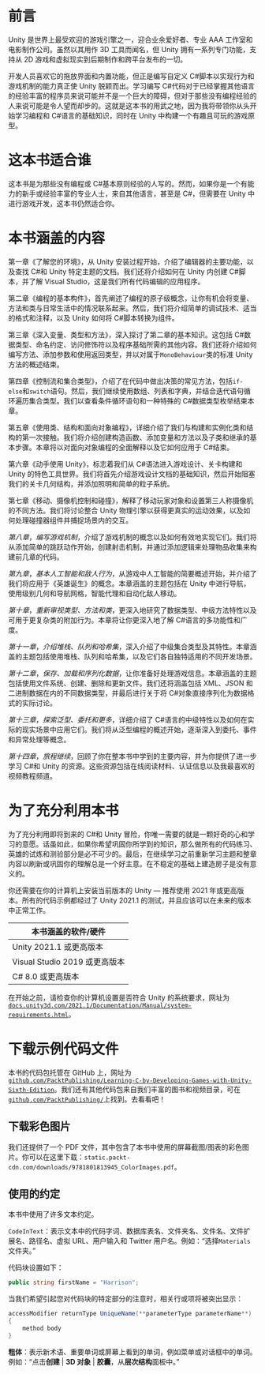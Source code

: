 # 前言

Unity 是世界上最受欢迎的游戏引擎之一，迎合业余爱好者、专业 AAA 工作室和电影制作公司。虽然以其用作 3D 工具而闻名，但 Unity 拥有一系列专门功能，支持从 2D 游戏和虚拟现实到后期制作和跨平台发布的一切。

开发人员喜欢它的拖放界面和内置功能，但正是编写自定义 C#脚本以实现行为和游戏机制的能力真正使 Unity 脱颖而出。学习编写 C#代码对于已经掌握其他语言的经验丰富的程序员来说可能并不是一个巨大的障碍，但对于那些没有编程经验的人来说可能是令人望而却步的。这就是这本书的用武之地，因为我将带领你从头开始学习编程和 C#语言的基础知识，同时在 Unity 中构建一个有趣且可玩的游戏原型。

# 这本书适合谁

这本书是为那些没有编程或 C#基本原则经验的人写的。然而，如果你是一个有能力的新手或经验丰富的专业人士，来自其他语言，甚至是 C#，但需要在 Unity 中进行游戏开发，这本书仍然适合你。

# 本书涵盖的内容

第一章《了解您的环境》，从 Unity 安装过程开始，介绍了编辑器的主要功能，以及查找 C#和 Unity 特定主题的文档。我们还将介绍如何在 Unity 内创建 C#脚本，并了解 Visual Studio，这是我们所有代码编辑的应用程序。

第二章《编程的基本构件》，首先阐述了编程的原子级概念，让你有机会将变量、方法和类与日常生活中的情况联系起来。然后，我们将介绍简单的调试技术、适当的格式和注释，以及 Unity 如何将 C#脚本转换为组件。

第三章《深入变量、类型和方法》，深入探讨了第二章的基本知识。这包括 C#数据类型、命名约定、访问修饰符以及程序基础所需的其他内容。我们还将介绍如何编写方法、添加参数和使用返回类型，并以对属于`MonoBehaviour`类的标准 Unity 方法的概述结束。

第四章《控制流和集合类型》，介绍了在代码中做出决策的常见方法，包括`if-else`和`switch`语句。然后，我们继续使用数组、列表和字典，并结合迭代语句循环遍历集合类型。我们以查看条件循环语句和一种特殊的 C#数据类型枚举结束本章。

第五章《使用类、结构和面向对象编程》，详细介绍了我们与构建和实例化类和结构的第一次接触。我们将介绍创建构造函数、添加变量和方法以及子类和继承的基本步骤。本章将以对面向对象编程的全面解释以及它如何应用于 C#结束。

第六章《动手使用 Unity》，标志着我们从 C#语法进入游戏设计、关卡构建和 Unity 的特色工具世界。我们将首先介绍游戏设计文档的基础知识，然后开始阻塞我们的关卡几何结构，并添加照明和简单的粒子系统。

第七章《移动、摄像机控制和碰撞》，解释了移动玩家对象和设置第三人称摄像机的不同方法。我们将讨论整合 Unity 物理引擎以获得更真实的运动效果，以及如何处理碰撞器组件并捕捉场景内的交互。

*第八章*，*编写游戏机制*，介绍了游戏机制的概念以及如何有效地实现它们。我们将从添加简单的跳跃动作开始，创建射击机制，并通过添加逻辑来处理物品收集来构建前几章的代码。

*第九章*，*基本人工智能和敌人行为*，从游戏中人工智能的简要概述开始，并介绍了我们将应用于《英雄诞生》的概念。本章涵盖的主题包括在 Unity 中进行导航，使用级别几何和导航网格，智能代理和自动化敌人移动。

*第十章*，*重新审视类型、方法和类*，更深入地研究了数据类型、中级方法特性以及可用于更复杂类的附加行为。本章将让你更深入地了解 C#语言的多功能性和广度。

*第十一章*，*介绍堆栈、队列和哈希集*，深入介绍了中级集合类型及其特性。本章涵盖的主题包括使用堆栈、队列和哈希集，以及它们各自独特适用的不同开发场景。

*第十二章*，*保存、加载和序列化数据*，让你准备好处理游戏信息。本章涵盖的主题包括使用文件系统、创建、删除和更新文件。我们还将涵盖包括 XML、JSON 和二进制数据在内的不同数据类型，并最后进行关于将 C#对象直接序列化为数据格式的实际讨论。

*第十三章*，*探索泛型、委托和更多*，详细介绍了 C#语言的中级特性以及如何在实际的现实场景中应用它们。我们将从泛型编程的概述开始，逐渐深入到委托、事件和异常处理等概念。

*第十四章*，*旅程继续*，回顾了你在整本书中学到的主要内容，并为你提供了进一步学习 C#和 Unity 的资源。这些资源包括在线阅读材料、认证信息以及我最喜欢的视频教程频道。

# 为了充分利用本书

为了充分利用即将到来的 C#和 Unity 冒险，你唯一需要的就是一颗好奇的心和学习的意愿。话虽如此，如果你希望巩固你所学到的知识，那么做所有的代码练习、英雄的试炼和测验部分是必不可少的。最后，在继续学习之前重新学习主题和整章内容以刷新或巩固你的理解总是一个好主意。在不稳定的基础上建造房子是没有意义的。

你还需要在你的计算机上安装当前版本的 Unity — 推荐使用 2021 年或更高版本。所有的代码示例都经过了 Unity 2021.1 的测试，并且应该可以在未来的版本中正常工作。

| 本书涵盖的软件/硬件 |
| --- |
| Unity 2021.1 或更高版本 |
| Visual Studio 2019 或更高版本 |
| C# 8.0 或更高版本 |

在开始之前，请检查你的计算机设置是否符合 Unity 的系统要求，网址为[`docs.unity3d.com/2021.1/Documentation/Manual/system-requirements.html`](https://docs.unity3d.com/2021.1/Documentation/Manual/system-requirements.html)。

# 下载示例代码文件

本书的代码包托管在 GitHub 上，网址为[`github.com/PacktPublishing/Learning-C-by-Developing-Games-with-Unity-Sixth-Edition`](https://github.com/PacktPublishing/Learning-C-by-Developing-Games-with-Unity-Sixth-Edition)。我们还有其他代码包来自我们丰富的图书和视频目录，可在[`github.com/PacktPublishing/`](https://github.com/PacktPublishing/)上找到。去看看吧！

## 下载彩色图片

我们还提供了一个 PDF 文件，其中包含了本书中使用的屏幕截图/图表的彩色图片。你可以在这里下载：`static.packt-cdn.com/downloads/9781801813945_ColorImages.pdf`。

## 使用的约定

本书中使用了许多文本约定。

`CodeInText`：表示文本中的代码字词、数据库表名、文件夹名、文件名、文件扩展名、路径名、虚拟 URL、用户输入和 Twitter 用户名。例如：“选择`Materials`文件夹。”

代码块设置如下：

```cs
public string firstName = "Harrison"; 
```

当我们希望引起您对代码块的特定部分的注意时，相关行或项将被突出显示：

```cs
accessModifier returnType UniqueName(**parameterType parameterName**) 
{
    method body
} 
```

**粗体**：表示新术语、重要单词或屏幕上看到的单词，例如菜单或对话框中的单词。例如：“点击**创建** | **3D 对象** | **胶囊**，从**层次结构**面板中。”
